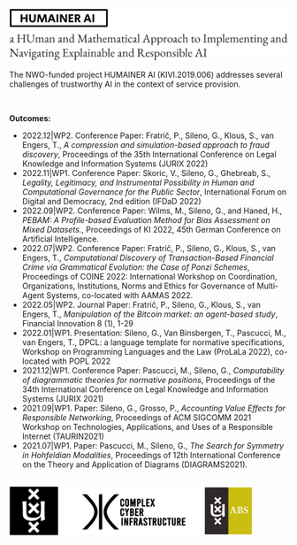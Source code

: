 <img src="header.png" alt="HUMAINER AI">

The NWO-funded project HUMAINER AI (KIVI.2019.006) addresses several challenges of trustworthy AI in the context of service provision.

<br/>

**Outcomes:**

- 2022.12|WP2. Conference Paper: Fratrič, P., Sileno, G., Klous, S., van Engers, T., *A compression and simulation-based approach to fraud discovery*, Proceedings of the 35th International Conference on Legal Knowledge and Information Systems (JURIX 2022) 
- 2022.11|WP1. Conference Paper: Skoric, V., Sileno, G., Ghebreab, S., *Legality, Legitimacy, and Instrumental Possibility in Human and Computational Governance for the Public Sector*, International Forum on Digital and Democracy, 2nd edition (IFDaD 2022) 
- 2022.09|WP2. Conference Paper: Wilms, M., Sileno, G., and Haned, H., *PEBAM: A Profile-based Evaluation Method for Bias Assessment on Mixed Datasets.*, Proceedings of KI 2022, 45th German Conference on Artificial Intelligence. 
- 2022.07|WP2. Conference Paper: Fratrič, P., Sileno, G., Klous, S., van Engers, T., *Computational Discovery of Transaction-Based Financial Crime via Grammatical Evolution: the Case of Ponzi Schemes*, Proceedings of COINE 2022: International Workshop on Coordination, Organizations, Institutions, Norms and Ethics for Governance of Multi-Agent Systems, co-located with AAMAS 2022.
- 2022.05|WP2. Journal Paper: Fratrič, P., Sileno, G., Klous, S., van Engers, T., *Manipulation of the Bitcoin market: an agent-based study*, Financial Innovation 8 (1), 1-29 
- 2022.01|WP1. Presentation: Sileno, G., Van Binsbergen, T., Pascucci, M., van Engers, T., DPCL: a language template for normative specifications, Workshop on Programming Languages and the Law (ProLaLa 2022), co-located with POPL 2022
- 2021.12|WP1. Conference Paper: Pascucci, M., Sileno, G., *Computability of diagrammatic theories for normative positions*, Proceedings of the 34th International Conference on Legal Knowledge and Information Systems (JURIX 2021)
- 2021.09|WP1. Paper: Sileno, G., Grosso, P., *Accounting Value Effects for Responsible Networking*, Proceedings of ACM SIGCOMM 2021 Workshop on Technologies, Applications, and Uses of a Responsible Internet (TAURIN2021)
- 2021.07|WP1. Paper: Pascucci, M., Sileno, G., *The Search for Symmetry in Hohfeldian Modalities*, Proceedings of 12th International Conference on the Theory and Application of Diagrams (DIAGRAMS2021).

<br/>

<img src="footer.png">
